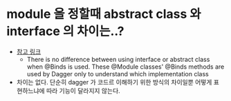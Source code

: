 # module 을 정할때 abstract class 와 interface 의 차이는..?
* [참고 링크](https://stackoverflow.com/questions/66067710/dagger-hilt-is-there-a-difference-in-modules-if-they-are-abstract-classes-or-int)
  * There is no difference between using interface or abstract class when @Binds is used. These @Module classes' @Binds methods are used by Dagger only to understand which implementation class  
* 차이는 없다. 단순히 dagger 가 코드르 이해하기 위한 방식의 차이일뿐 어떻게 표현하느냐에 따라 기능이 달라지지 않는다.
